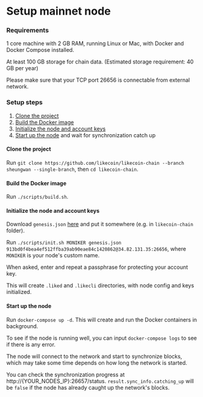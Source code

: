 # Setup mainnet node

### Requirements

1 core machine with 2 GB RAM, running Linux or Mac, with Docker and Docker Compose installed.

At least 100 GB storage for chain data. \(Estimated storage requirement: 40 GB per year\)

Please make sure that your TCP port 26656 is connectable from external network.

### Setup steps

1. [Clone the project](https://github.com/likecoin/likecoin-chain/wiki/Setup-LikeCoin-chain-mainnet-node#clone-the-project)
2. [Build the Docker image](https://github.com/likecoin/likecoin-chain/wiki/Setup-LikeCoin-chain-mainnet-node#build-the-docker-image)
3. [Initialize the node and account keys](https://github.com/likecoin/likecoin-chain/wiki/Setup-LikeCoin-chain-mainnet-node#initialize-the-node-and-account-keys)
4. [Start up the node](https://github.com/likecoin/likecoin-chain/wiki/Setup-LikeCoin-chain-mainnet-node#start-up-the-node) and wait for synchronization catch up

#### Clone the project

Run `git clone https://github.com/likecoin/likecoin-chain --branch sheungwan --single-branch`, then `cd likecoin-chain`.

#### Build the Docker image

Run `./scripts/build.sh`.

#### Initialize the node and account keys

Download `genesis.json` [here](https://gist.githubusercontent.com/nnkken/1d1b9d4aae4acb3d835dd3150f546d44/raw/4d97fd471b4bf3be8c5475efbc0361f4926e65e5/genesis.json) and put it somewhere \(e.g. in `likecoin-chain` folder\).

Run `./scripts/init.sh MONIKER genesis.json 913bd0f4bea4ef512ffba39ab90eae84c1420862@34.82.131.35:26656`, where `MONIKER` is your node's custom name.

When asked, enter and repeat a passphrase for protecting your account key.

This will create `.liked` and `.likecli` directories, with node config and keys initialized.

#### Start up the node

Run `docker-compose up -d`. This will create and run the Docker containers in background.

To see if the node is running well, you can input `docker-compose logs` to see if there is any error.

The node will connect to the network and start to synchronize blocks, which may take some time depends on how long the network is started.

You can check the synchronization progress at http://{YOUR\_NODES\_IP}:26657/status. `result.sync_info.catching_up` will be `false` if the node has already caught up the network's blocks.

